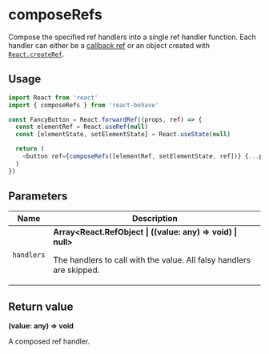 # composeRefs

Compose the specified ref handlers into a single ref handler function.
Each handler can either be a [callback ref](https://reactjs.org/docs/refs-and-the-dom.html#callback-refs) or an object created with [`React.createRef`](https://reactjs.org/docs/react-api.html#reactcreateref).

## Usage

```js
import React from 'react'
import { composeRefs } from 'react-behave'

const FancyButton = React.forwardRef((props, ref) => {
  const elementRef = React.useRef(null)
  const [elementState, setElementState] = React.useState(null)

  return (
    <button ref={composeRefs([elementRef, setElementState, ref])} {...props} />
  )
})
```

## Parameters

<table>
  <thead>
    <tr>
      <th>Name</th>
      <th>Description</th>
    </tr>
  </thead>
  
  <tbody>
    <tr>
      <td><code>handlers</code></td>
      <td>
        <strong>Array&lt;React.RefObject | ((value: any) => void) | null&gt;</strong>
        <p>
          The handlers to call with the value.
          All falsy handlers are skipped.
        </p>
      </td>
    </tr>
  </tbody>
</table>

## Return value

**(value: any) => void**

A composed ref handler.
